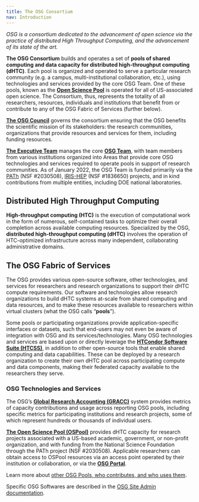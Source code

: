 ```yaml
---
title: The OSG Consortium
nav: Introduction
---
```


_OSG is a consortium dedicated to the advancement of open science via the 
practice of distributed High Throughput Computing, and the advancement of 
its state of the art._

**The OSG Consortium** builds and operates a set of **pools of shared computing and 
data capacity for distributed high-throughput computing (dHTC)**. Each pool is 
organized and operated to serve a particular research community (e.g. a campus, 
multi-institutional collaboration, etc.), using technologies and 
services provided by the core OSG Team. One of these pools, known as the 
**[Open Science Pool](/services/open_science_pool.html)** is operated for all of US-associated 
open science. The Consortium, thus, represents the totality of all researchers, 
resources, individuals and institutions that benefit from or contribute to any 
of the OSG Fabric of Services (further below).

**[The OSG Council](https://osg-htc.org/council/)** governs the consortium ensuring that the OSG benefits 
the scientific mission of its stakeholders: the research communities, organizations 
that provide resources and services for them, including funding resources. 

**[The Executive Team](https://osg-htc.org/management/)** manages the core **[OSG Team](/about/team/)**, with 
team members from various institutions organized into Areas that provide core OSG 
technologies and services required to operate pools in support of research communities. 
As of January 2022, the OSG Team is funded primarily via the [PATh](https://path-cc.io/) (NSF #2030508), 
[IRIS-HEP](https://iris-hep.org/) (NSF #1836650) projects, and in kind contributions from multiple entities, 
including DOE national laboratories.

## Distributed High Throughput Computing

**High-throughput computing (HTC)** is the execution of computational work in the form 
of numerous, self-contained tasks to optimize their overall completion across 
available computing resources. Specialized by the OSG, **distributed high-throughput 
computing (dHTC)** involves the operation of HTC-optimized infrastructure across
many independent, collaborating administrative domains.

## The OSG Fabric of Services

The OSG provides various open-source software, other technologies, and services 
for researchers and research organizations to support their dHTC compute requirements. 
Our software and technologies allow research organizations to build dHTC systems 
at-scale from shared computing and data resources, and to make these resources 
available to researchers within virtual clusters (what the OSG calls “**pools**”).

Some pools or participating organizations provide application-specific interfaces
or datasets, such that end-users may not even be aware of integration with 
OSG and its services/technologies. Many OSG technologies and services are 
based upon or directly leverage the **[HTCondor Software Suite (HTCSS)](https://htcondor.org/)**, in addition
to other open-source tools that enable shared computing and data capabilities. 
These can be deployed by a research organization to create their own dHTC pool 
across participating compute and data components, making their federated capacity 
available to the researchers they serve.

### OSG Technologies and Services

The OSG’s **[Global Research Accounting (GRACC)](https://gracc.opensciencegrid.org/d/000000074/gracc-home?orgId=1&search=open&folder=current)** system provides metrics of capacity 
contributions and usage across reporting OSG pools, including specific metrics 
for participating institutions and research projects, some of which represent 
hundreds or thousands of individual users.

**[The Open Science Pool (OSPool)](/services/open_science_pool.html)** provides dHTC capacity for research projects 
associated with a US-based academic, government, or non-profit organization,
and with funding from the National Science Foundation through the PATh project
(NSF #2030508). Applicable researchers can obtain access to OSPool resources 
via an access point operated by their institution or collaboration, or via the
**[OSG Portal](https://portal.osg-htc.org)**.

Learn more about [other OSG Pools, who contributes, and who uses them](/about/organization/).

Specific OSG Softwares are described in the [OSG Site Admin documentation](https://osg-htc.org/docs/).

